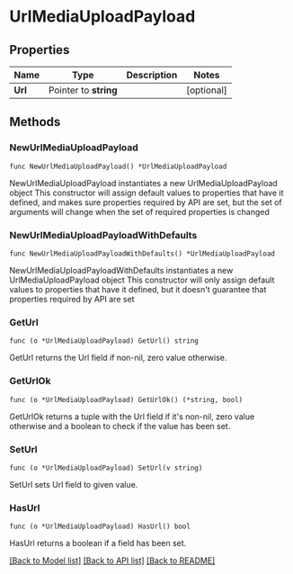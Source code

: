 # UrlMediaUploadPayload

## Properties

Name | Type | Description | Notes
------------ | ------------- | ------------- | -------------
**Url** | Pointer to **string** |  | [optional] 

## Methods

### NewUrlMediaUploadPayload

`func NewUrlMediaUploadPayload() *UrlMediaUploadPayload`

NewUrlMediaUploadPayload instantiates a new UrlMediaUploadPayload object
This constructor will assign default values to properties that have it defined,
and makes sure properties required by API are set, but the set of arguments
will change when the set of required properties is changed

### NewUrlMediaUploadPayloadWithDefaults

`func NewUrlMediaUploadPayloadWithDefaults() *UrlMediaUploadPayload`

NewUrlMediaUploadPayloadWithDefaults instantiates a new UrlMediaUploadPayload object
This constructor will only assign default values to properties that have it defined,
but it doesn't guarantee that properties required by API are set

### GetUrl

`func (o *UrlMediaUploadPayload) GetUrl() string`

GetUrl returns the Url field if non-nil, zero value otherwise.

### GetUrlOk

`func (o *UrlMediaUploadPayload) GetUrlOk() (*string, bool)`

GetUrlOk returns a tuple with the Url field if it's non-nil, zero value otherwise
and a boolean to check if the value has been set.

### SetUrl

`func (o *UrlMediaUploadPayload) SetUrl(v string)`

SetUrl sets Url field to given value.

### HasUrl

`func (o *UrlMediaUploadPayload) HasUrl() bool`

HasUrl returns a boolean if a field has been set.


[[Back to Model list]](../README.md#documentation-for-models) [[Back to API list]](../README.md#documentation-for-api-endpoints) [[Back to README]](../README.md)


